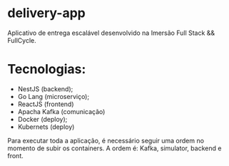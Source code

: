 # delivery-app
Aplicativo de entrega escalável desenvolvido na Imersão Full Stack &amp;&amp; FullCycle.

# Tecnologias:
- NestJS (backend);
- Go Lang (microserviço);
- ReactJS (frontend)
- Apacha Kafka (comunicação)
- Docker (deploy);
- Kubernets (deploy)

Para executar toda a aplicação, é necessário seguir uma ordem no momento de subir os containers. A ordem é: Kafka, simulator, backend e front.
